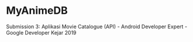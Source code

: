 # MyAnimeDB
Submission 3: Aplikasi Movie Catalogue (API) - Android Developer Expert - Google Developer Kejar 2019

